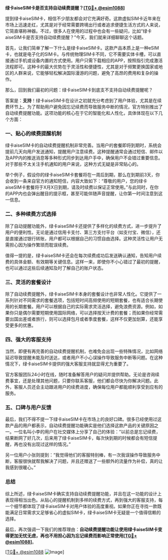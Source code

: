 **绿卡aiseSIM卡是否支持自动续费提醒？[[TG💪+ @esim1088](https://t.me/s/esim1088)]**

提到绿卡aiseSIM卡，相信不少朋友都会对它充满好奇。这款虚拟SIM卡近年来在市场上迅速走红，尤其是对于经常需要跨境出行或者追求便捷生活方式的人来说，它简直堪称神器。不过，很多人在使用的过程中也会有一些疑问，比如“绿卡aiseSIM卡是否支持自动续费提醒？”今天，我们就来详细聊聊这个话题。

首先，让我们简单了解一下什么是绿卡aiseSIM卡。这款产品本质上是一种eSIM卡，也就是电子化的SIM卡。与传统物理SIM卡不同，它不需要实体卡槽，可以直接通过手机或设备内置的方式使用。用户只需下载相应的APP，按照指引完成激活流程即可。这种卡的最大优势在于灵活性和便捷性，尤其是对于频繁更换国家或地区的人群来说，它能够轻松解决国际漫游的问题，避免了高昂的费用和复杂的操作。

那么，回到我们最初的问题：绿卡aiseSIM卡到底支不支持自动续费提醒呢？

答案是：**支持**！绿卡aiseSIM卡在设计之初就充分考虑到了用户体验，尤其是在续费环节上。为了帮助用户避免因忘记续费而导致服务中断的情况，官方特别推出了自动续费提醒功能。这项功能的核心在于它的智能化和人性化，具体体现在以下几个方面：

### 一、贴心的续费提醒机制

绿卡aiseSIM卡的自动续费提醒机制非常完善。当用户的套餐即将到期时，系统会提前几天向用户发送通知，提醒用户注意续费。这种提醒通常会通过短信、邮件以及APP内的推送消息等多种形式同步到达用户手中，确保用户不会错过重要信息。对于那些不太关注手机通知的用户来说，这种方式无疑是非常贴心的。

举个例子，假设你的绿卡aiseSIM卡套餐将在一周后到期，那么在到期前3天，你会收到一条来自官方的通知短信，内容大致如下：“尊敬的用户，您的绿卡aiseSIM卡套餐将于X月X日到期，请及时续费以保证正常使用。”与此同时，在你的APP内也会弹出醒目的提示框，甚至可能伴随声音提醒，让你第一时间注意到这一信息。

### 二、多种续费方式选择

除了自动提醒功能外，绿卡aiseSIM卡还提供了多样化的续费方式，进一步提升了用户的便利性。无论是通过信用卡支付、第三方支付平台（如支付宝、微信），还是直接通过银行转账，用户都可以根据自己的习惯自由选择。这种灵活性让用户无需担心因为操作繁琐而耽误续费。

值得一提的是，绿卡aiseSIM卡还会在每次续费成功后发送确认通知，告知用户续费的具体金额、有效期等关键信息。这样一来，即使你不小心错过了最初的提醒，也可以通过这些后续通知及时了解自己的账户状态。

### 三、灵活的套餐设计

除了自动续费提醒外，绿卡aiseSIM卡本身的套餐设计也非常人性化。它提供了一系列针对不同需求的套餐选项，包括短时间高频使用的短期套餐，也有适合长期使用的长期套餐。用户可以根据自己的实际需求灵活选择，避免浪费资源。例如，如果你只是偶尔需要短期使用国际网络，可以选择按天计费的套餐；而如果你经常需要出国出差或者旅行，则可以选择包月或者季度套餐，这样不仅更加划算，还能享受更多的优惠。

### 四、强大的客服支持

当然，即便有再完善的自动续费提醒机制，也难免会出现一些特殊情况，比如网络延迟导致提醒未能及时送达，或者用户不小心误操作导致服务中断等问题。在这种情况下，绿卡aiseSIM卡提供的强大客服支持就显得尤为重要了。

官方客服团队24小时在线，随时准备解答用户的疑问并提供帮助。无论是咨询续费事宜，还是处理其他问题，只要你联系客服，他们都会尽快为你解决问题。此外，客服人员还会主动跟进用户的续费进度，确保每位用户都能顺利享受到应有的服务。

### 五、口碑与用户反馈

最后，我们不得不提一下绿卡aiseSIM卡在市场上的良好口碑。很多已经使用过这款产品的用户都表示，自动续费提醒功能确实是他们选择这款产品的关键原因之一。一位名叫小李的用户在社交媒体上分享了自己的体验：“以前总是忘记续费，结果断网了好几次，后来用了绿卡aiseSIM卡，每次快到期的时候都会有短信提醒，再也没有出现过这样的情况。”

另一位用户小张则提到：“我觉得他们的客服特别棒，有一次我误操作导致服务中断，客服很快就帮我解决了问题，并且还赠送了一些额外的流量作为补偿，真的让我感到很暖心。”

### 总结

综上所述，绿卡aiseSIM卡确实支持自动续费提醒功能，并且在这一功能的设计上表现得相当出色。从贴心的提醒机制到多样的续费方式，再到强大的客服支持，每一个细节都体现了绿卡aiseSIM卡对用户体验的高度重视。如果你正在寻找一款既能满足日常需求又足够省心的虚拟SIM卡，绿卡aiseSIM卡无疑是一个值得信赖的选择。

最后，再次强调一下我们的推荐理由：**自动续费提醒功能让使用绿卡aiseSIM卡变得更加无忧无虑，再也不用担心因为忘记续费而影响正常使用[[TG💪+ @esim1088](https://t.me/s/esim1088)]**。

[[TG💪+ @esim1088](https://t.me/s/esim1088) ![Image](https://i.postimg.cc/4NQfJmqS/Snipaste-2025-05-13-00-14-12.png)]